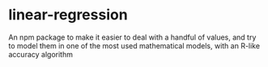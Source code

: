 # linear-regression
An npm package to make it easier to deal with a handful of values, and try to model them in one of the most used mathematical models, with an R-like accuracy algorithm
